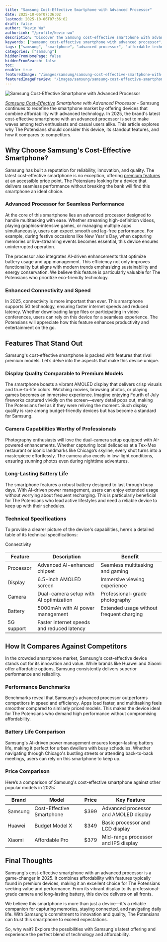 ```yaml
---
title: "Samsung Cost-Effective Smartphone with Advanced Processor"
date: 2025-10-06T07:36:02
lastmod: 2025-10-06T07:36:02
draft: false
author: "Kevin Wu"
authorLink: "/profile/kevin-wu"
description: "Discover the Samsung cost-effective smartphone with advanced processor, blending affordability and top-tier performance for seamless multitasking and speed!"
keywords: ["samsung cost-effective smartphone with advanced processor", "affordable samsung smartphone with advanced processor", "samsung smartphone performance 2025"]
tags: ["samsung", "smartphone", "advanced processor", "affordable technology", "2025 trends"]
categories: ["samsung"]
hiddenFromHomePage: false
hiddenFromSearch: false
toc:
enable: true
featuredImage: "/images/samsung/samsung-cost-effective-smartphone-with-advanced-processor.jpg"
featuredImagePreview: "/images/samsung/samsung-cost-effective-smartphone-with-advanced-processor.jpg"
---
```


![Samsung Cost-Effective Smartphone with Advanced Processor](/images/samsung/samsung-cost-effective-smartphone-with-advanced-processor.jpg)


_[Samsung Cost-Effective](/samsung/samsung-cost-effective-memory-card-for-smartphones) Smartphone with Advanced Processor_ - Samsung continues to redefine the smartphone market by offering devices that combine affordability with advanced technology. In 2025, the brand's latest cost-effe​ctive smartphone with an advanced processor is set to make waves among tech enthusiasts and casual users alike. This article explores why The Potensians should consider this device, its standout features, and how it compares to competitors.

## Why Choose Samsung's Cost-Effective Smartphone?

Samsung has built a reputation for reliability, innovation, and quality. The latest cost-effective smartphone is no exception, of​fering [premium features](/samsung/samsung-flagship-phones-with-premium-features) at an accessible price point. The Potensians looking for a device that delivers seamless performance without breaking the bank will find this smartphone an ideal choice.

### Advanced Processor for Seamless Performance

At the core of this smartphone lies an advanced processor designed to handle multitasking with ease. Whether streaming high-definition videos, playing graphics-intensive games, or managing multiple apps simultaneously, users can expect smooth and lag-free performance. For example, during festive occasions like New Year's Day, when capturing memories or live-streaming events becomes essential, this device ensures uninterrupted operation.

The processor also integrates AI-driven enhancements that optimize battery usage and app management. This efficiency not only improves functionality but aligns with modern trends emphasizing sustainability and energy conservation. We believe this feature is particularly valuable for The Potensians who prioritize eco-friendly technology.

### Enhanced Connectivity and Speed

In 2025, connectivity is more important than ever. This smartphone supports 5G technology, ensuring faster internet speeds and reduced latency. Whether downloading large files or participating in video conferences, users can rely on this device for a seamless experience. The Potensians will appreciate how this feature enhances productivity and entertainment on the go.

## Features That Stand Out

Samsung's cost-effective smartphone is packed with features that rival premium models. Let’s delve into the aspects that make this device unique.

### Display Quality Comparable to Premium Models

The smartphone boasts a vibrant AMOLED display that delivers crisp visuals and true-to-life colors. Watching movies, browsing photos, or playing games becomes an immersive experience. Imagine enjoying Fourth of July fireworks captured vividly on the screen—every detail pops out, making The Potensians feel as if they were reliving the moment. Such display quality is rare among budget-friendly devices but has become a standard for Samsung.

### Camera Capabilities Worthy of Professionals

Photography enthusiasts will love the dual-camera setup equipped with AI-powered enhancements. Whether capturing local delicacies at a Tex-Mex restaurant or iconic landmarks like Chicago’s skyline, every shot turns into a masterpiece effortlessly. The camera also excels in low-light conditions, ensuring stunning photos even during nighttime adventures.

### Long-Lasting Battery Life

The smartphone features a robust battery designed to last through busy days. With AI-driven power management, users can enjoy extended usage without worrying about frequent recharging. This is particularly beneficial for The Potensians who lead active lifestyles and need a reliable device to keep up with their schedules.

### Technical Specifications

To provide a clearer picture of the device's capabilities, here’s a detailed table of its technical specifications:

<div class="table-responsive">
<table class="html-table">
<thead>
<tr>
<th>Feature</th>
<th>Description</th>
<th>Benefit</th>
</tr>
</thead>
<tbody>
<tr>
<td>Processor</td>
<td>Advanced AI-enhanced chipset</td>
<td>Seamless multitasking and gaming</td>
</tr>
<tr>
<td>Display</td>
<td>6.5-inch AMOLED screen</td>
<td>Immersive viewing experience</td>
</tr>
<tr>
<td>Camera</td>
<td>Dual-camera setup with AI optimization</td>
<td>Professional-grade photography</td>
</tr>
<tr>
<td>Battery</td>
<td>5000mAh with AI power management</td>
<td>Extended usage without frequent charging</td>
</tr>
<tr>
<t​d>Connectivity</td>
<td>5G support</td>
<td>Faster internet speeds and reduced latency</td>
</tr>
</tbody>
</table>
</div>

## How It Compares Against Competitors

In the crowded smartphone market, Samsung's cost-effective device stands out for its innovation and value. While brands like Huawei and Xiaomi offer affordable options, Samsung consistently delivers superior performance and reliability.

### Performance Benchmarks

Benchmarks reveal that Samsung's advanced processor outperforms competitors in speed and efficiency. Apps load faster, and multitasking feels smoother compared to similarly priced models. This makes the device ideal for The Potensians who demand high performance without compromising affordability.

### Battery Life Comparison

Samsung's AI-driven power management ensures longer-lasting battery life, making it perfect for urban dwellers with busy schedules. Whether navigating through Chicago's bustling streets or attending back-to-back meetings, users can rely on this smartphone to keep up.

### Price Comparison

Here’s a comparison of Samsung's cost-effective smartphone against other popular models in 2025:

<div class="table-responsive">
<table class="html-table">
<thead>
<tr>
<th>Brand</th>
<th>Model</th>
<th>Price</th>
<th>Key Feature</th>
</tr>
</thead>
<tbody>
<tr>
<td>Samsung</td>
<td>Cost-Effective Smartphone</td>
<td>$399</td>
<td>Advanced processor and AMOLED display</td>
</tr>
<t​r>
<td>Huawei</td>
<td>Budget Model X</td>
<td>$349</td>
<td>Basic processor and LCD display</td>
</tr>
<tr>
<td>Xiaomi</td>
<td>Affordable Pro</td>
<td>$379</td>
<td>Mid-range processor and IPS display</td>
</tr>
</tbody>
</table>
</div>

## Final Thoughts

Samsung's cost-effective smartphone with an advanced processor is a game-changer in 2025. It combines affordability with features typically found in premium devices, making it an excellent choice for The Potensians seeking value and performance. From its vibrant display to its professional-grade camera and long-lasting batte​ry, this device delivers on all fronts.

We believe this smartphone is more than just a device—it's a reliable companion for capturing memories, staying connected, and navigating daily life. With Samsung's commitment to innovation and quality, The Potensians can trust this smartphone to exceed expectations.

So, why wait? Explore the possibilities with Samsung's latest offering and experience the perfect blend of technology and affordability.
